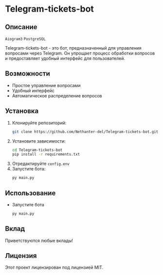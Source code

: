 # Telegram-tickets-bot
## Описание
`Aiogram3` `PostgreSQL`

Telegram-tickets-bot - это бот, предназначенный для управления вопросами через Telegram. Он упрощает процесс обработки вопросов и предоставляет удобный интерфейс для пользователей.

## Возможности

- Простое управление вопросами
- Удобный интерфейс
- Автоматическое распределение вопросов

## Установка

1. Клонируйте репозиторий:
    ```bash
    git clone https://github.com/Nethanter-del/Telegram-tickets-bot.git
    ```
2. Установите зависимости:
    ```bash
    cd Telegram-tickets-bot
    pip install -r requirements.txt
    ```
3. Отредактируйте `config.env`
4. Запустите бота:
    ```bash
    py main.py
    ```

## Использование

- Запустите бота
    ```bash
    py main.py
    ```
## Вклад

Приветствуются любые вклады!

## Лицензия

Этот проект лицензирован под лицензией MIT.
